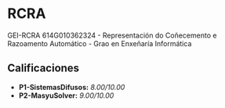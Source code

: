 # RCRA
 GEI-RCRA 614G010362324 - Representación do Coñecemento e Razoamento Automático - Grao en Enxeñaría Informática
## Calificaciones

- **P1-SistemasDifusos:** *8.00/10.00*
- **P2-MasyuSolver:** *9.00/10.00*
